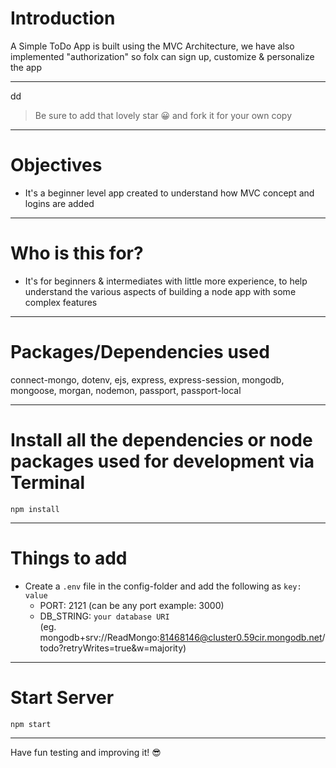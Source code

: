 # Introduction

A Simple ToDo App is built using the MVC Architecture, we have also implemented "authorization" so folx can sign up, customize & personalize the app 

---
dd
> Be sure to add that lovely star 😀 and fork it for your own copy

---

# Objectives

- It's a beginner level app created to understand how MVC concept and logins are added

---

# Who is this for? 

- It's for beginners & intermediates with little more experience, to help understand the various aspects of building a node app with some complex features

---

# Packages/Dependencies used 

connect-mongo, dotenv, ejs, express, express-session, mongodb, mongoose, morgan, nodemon, passport, passport-local

---

# Install all the dependencies or node packages used for development via Terminal

`npm install` 

---

# Things to add

- Create a `.env` file in the config-folder and add the following as `key: value` 
  - PORT: 2121 (can be any port example: 3000) 
  - DB_STRING: `your database URI` 
  <br>(eg. mongodb+srv://ReadMongo:81468146@cluster0.59cir.mongodb.net/todo?retryWrites=true&w=majority)
 ---
 
 # Start Server

`npm start` 

---
 
 Have fun testing and improving it! 😎


